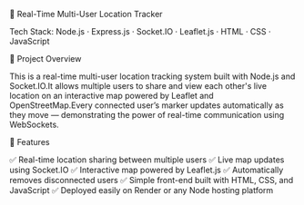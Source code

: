📍 Real-Time Multi-User Location Tracker

Tech Stack: Node.js · Express.js · Socket.IO · Leaflet.js · HTML · CSS · JavaScript

🚀 Project Overview

This is a real-time multi-user location tracking system built with Node.js and Socket.IO.It allows multiple users to share and view each other's live location on an interactive map powered by Leaflet and OpenStreetMap.Every connected user’s marker updates automatically as they move — demonstrating the power of real-time communication using WebSockets.

🧠 Features

✅ Real-time location sharing between multiple users
✅ Live map updates using Socket.IO
✅ Interactive map powered by Leaflet.js
✅ Automatically removes disconnected users
✅ Simple front-end built with HTML, CSS, and JavaScript
✅ Deployed easily on Render or any Node hosting platform
